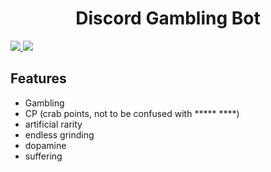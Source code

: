 <h1 style="text-align:center;">Discord Gambling Bot</h1>
<p>
  <a href="https://discord.gg/sZejhUMp">
    <img src="https://img.shields.io/badge/join%20us-black?style=for-the-badge&logo=discord&logoColor=white">
  </a>
  <a href="https://github.com/gramb/releases">
    <img src="https://img.shields.io/badge/-latest%20release-black?style=for-the-badge&logo=github">
  </a>
</p>

## Features

* Gambling
* CP (crab points, not to be confused with ***** ****)
* artificial rarity
* endless grinding
* dopamine
* suffering
